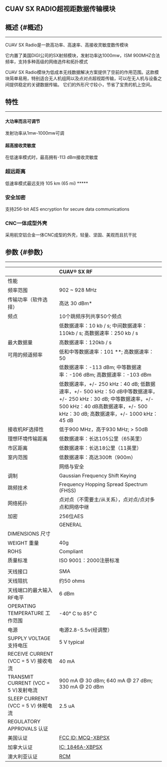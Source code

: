 ## CUAV SX RADIO超视距数据传输模块

## 概述 {#概述}

---

CUAV SX Radio是一款高功率、高速率、高接收灵敏度数传模块

它内置了美国DIGI公司的SX射频模块，发射功率达1000mw，ISM 900MHZ合法频率，支持多种高级的网络选件和拓扑模式

CUAV SX Radio模块为低成本无线数据解决方案提供了空前的作用范围。这款模块简单易用，特别适合无人机组网以及点对点超视距传输，可以在无人机与设备之间提供稳定的关键数据传输。 它们的外形尺寸较小，节省了宝贵的机上空间。

## 特性

---

#### 大功率而且可调节

发射功率从1mw-1000mw可调

#### 超高接收灵敏度

在低速率模式时，最高拥有-113 dBm接收灵敏度

### 超远距离

低速率模式最远支持 105 km \(65 mi\) \*\*\*\*\*

### 安全加密

支持256-bit AES encryption for secure data communications

### CNC一体成型外壳

采用航空铝合金一体CNC成型的外壳，轻量、坚固、美观而且抗干扰

## 参数 {#参数}

---

|  | CUAV® SX RF |
| :--- | :--- |
| 性能 |  |
| 频率范围 | 902 ~ 928 MHz |
| 传输功率（软件选择） | 高达 30 dBm\* |
| 频点 | 10个跳频序列共享50个频点 |
|  | 低数据速率：10 kb / s; 中间数据速率：110kb / s; 高数据速率：250 kb / s |
| 最大数据量 | 高数据速率：120kb / s |
| 可用的频道频率 | 低和中等数据速率：101 \*\*; 高数据速率：50 |
|  | 低数据速率：-113 dBm; 中等数据速率：-106 dBm; 高数据速率：-103 dBm |
|  | 低数据速率，+/- 250 kHz：40 dB; 低数据速率，+/- 500 kHz：50 dB中等数据速率，+/- 250 kHz：30 dB; 中等数据速率，+/- 500 kHz：40 dB高数据速率，+/- 500 kHz：30 dB; 高数据速率，+/- 1000 kHz：45 dB |
| 接收机RF选择性 | 低于900 MHz，高于930 MHz; &gt; 50dB |
| 理想环境传输距离 | 低数据速率：长达105公里（65英里） |
| 市区距离 | 低数据速率：长达18公里（11英里） |
| 室内范围 | 低数据速率：高达300ft（900m） |
|  | 网络与安全 |
| 调制 | Gaussian Frequency Shift Keying |
| 跳频技术 | Frequency Hopping Spread Spectrum \(FHSS\) |
| 网络拓扑 | 点对点（不需要主/从关系），点对点/点对多点和网络中继 |
| 加密 | 256位AES |
|  | GENERAL |
| DIMENSIONS 尺寸 |  |
| WEIGHT        重量 | 40g |
| ROHS | Compliant |
| 质量标准 | ISO 9001：2000注册标准 |
|  |  |
| 天线接口 | SMA |
| 天线阻抗 | 约50 ohms  |
| 天线端口的最大输入RF电平 | 6 dBm |
| OPERATING TEMPERATURE 工作范围 | -40° C to 85° C |
| 电源 | 电源2.8-5.5v\(经调整） |
| SUPPLY VOLTAGE 支持电压 | 5 V typical |
| RECEIVE CURRENT \(VCC = 5 V\) 接收电流 | 40 mA |
| TRANSMIT CURRENT \(VCC = 5 V\)发射电流 | 900 mA @ 30 dBm; 640 mA @ 27 dBm; 330 mA @ 20 dBm |
| SLEEP CURRENT \(VCC = 5 V\) 休眠电流 | 2.5 uA |
| REGULATORY APPROVALS 认证 |  |
| 美国认证 | [FCC ID: MCQ-XBPSX](https://www.digi.com/resources/certifications) |
| 加拿大认证 | [IC: 1846A-XBPSX](https://www.digi.com/resources/certifications) |
| 澳大利亚认证 | [RCM](https://www.digi.com/resources/certifications) |



